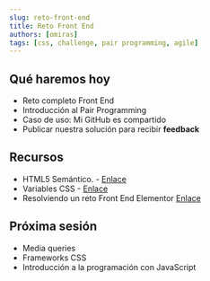```yaml
---
slug: reto-front-end
title: Reto Front End
authors: [omiras]
tags: [css, challenge, pair programming, agile]
---
```


## Qué haremos hoy

- Reto completo Front End
- Introducción al Pair Programming
- Caso de uso: Mi GitHub es compartido
- Publicar nuestra solución para recibir **feedback**

## Recursos

- HTML5 Semántico. - [Enlace](https://www.arkaitzgarro.com/html5/capitulo-2.html)
- Variables CSS - [Enlace](https://developer.mozilla.org/es/docs/Web/CSS/Using_CSS_custom_properties)
- Resolviendo un reto Front End Elementor [Enlace](https://www.youtube.com/watch?v=ZrNSsa9RX5E)

## Próxima sesión

- Media queries
- Frameworks CSS
- Introducción a la programación con JavaScript
